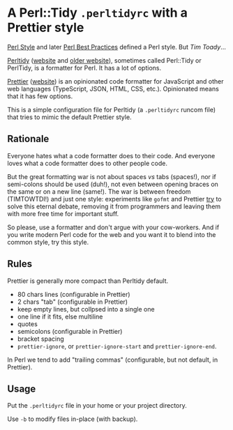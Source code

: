 # A Perl::Tidy `.perltidyrc` with a Prettier style

[Perl Style](https://perldoc.perl.org/perlstyle.html) and later [Perl Best Practices](http://shop.oreilly.com/product/9780596001735.do) defined a Perl style. But _Tim Toady_...

[Perltidy](https://github.com/perltidy/perltidy) ([website](https://perltidy.github.io/perltidy/) and [older website](http://perltidy.sourceforge.net/)), sometimes called Perl::Tidy or PerlTidy, is a formatter for Perl. It has a lot of options.

[Prettier](https://github.com/prettier/prettier) ([website](https://prettier.io/)) is an opinionated code formatter for JavaScript and other web languages (TypeScript, JSON, HTML, CSS, etc.). Opinionated means that it has few options.

This is a simple configuration file for Perltidy (a `.perltidyrc` runcom file) that tries to mimic the default Prettier style.

## Rationale

Everyone hates what a code formatter does to their code. And everyone loves what a code formatter does to other people code.

But the great formatting war is not about spaces _vs_ tabs (spaces!), nor if semi-colons should be used (duh!), not even between opening braces on the same or on a new line (same!). The war is between freedom (TIMTOWTDI!) and just one style: experiments like `gofmt` and Prettier [try](https://prettier.io/docs/en/why-prettier.html) to solve this eternal debate, removing it from programmers and leaving them with more free time for important stuff.

So please, use a formatter and don't argue with your cow-workers. And if you write modern Perl code for the web and you want it to blend into the common style, try this style.

## Rules

Prettier is generally more compact than Perltidy default.

- 80 chars lines (configurable in Prettier)
- 2 chars "tab" (configurable in Prettier)
- keep empty lines, but collpsed into a single one
- one line if it fits, else multiline
- quotes
- semicolons (configurable in Prettier)
- bracket spacing
- `prettier-ignore`, or `prettier-ignore-start` and `prettier-ignore-end`.

In Perl we tend to add "trailing commas" (configurable, but not default, in Prettier).

## Usage

Put the `.perltidyrc` file in your home or your project directory.

Use `-b` to modify files in-place (with backup).
